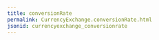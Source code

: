 ```yaml
---
title: conversionRate
permalink: CurrencyExchange.conversionRate.html
jsonid: currencyexchange_conversionrate
---
```

